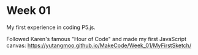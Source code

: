 # Week 01

My first experience in coding P5.js.

Followed Karen's famous "Hour of Code" and made my first JavaScript canvas: https://yutangmoo.github.io/MakeCode/Week_01/MyFirstSketch/

